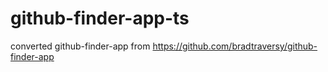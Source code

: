 # github-finder-app-ts
converted github-finder-app from https://github.com/bradtraversy/github-finder-app
